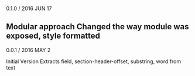 0.1.0 / 2016 JUN 17

Modular approach
Changed the way module was exposed, style formatted
----
0.0.1 / 2016 MAY 2

Initial Version
Extracts field, section-header-offset, substring, word from text